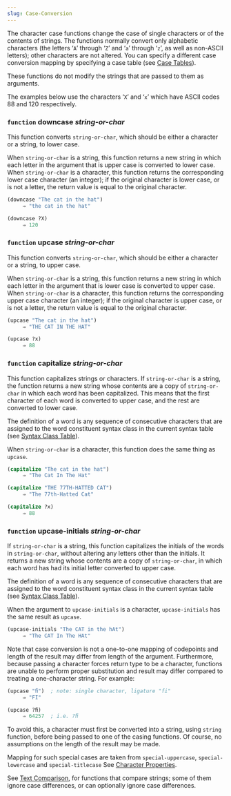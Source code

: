 ```yaml
---
slug: Case-Conversion
---
```


The character case functions change the case of single characters or of the contents of strings. The functions normally convert only alphabetic characters (the letters ‘`A`’ through ‘`Z`’ and ‘`a`’ through ‘`z`’, as well as non-ASCII letters); other characters are not altered. You can specify a different case conversion mapping by specifying a case table (see [Case Tables](/docs/elisp/Case-Tables)).

These functions do not modify the strings that are passed to them as arguments.

The examples below use the characters ‘`X`’ and ‘`x`’ which have ASCII codes 88 and 120 respectively.

### <span className="tag function">`function`</span> **downcase** *string-or-char*

This function converts `string-or-char`, which should be either a character or a string, to lower case.

When `string-or-char` is a string, this function returns a new string in which each letter in the argument that is upper case is converted to lower case. When `string-or-char` is a character, this function returns the corresponding lower case character (an integer); if the original character is lower case, or is not a letter, the return value is equal to the original character.

```lisp
(downcase "The cat in the hat")
     ⇒ "the cat in the hat"

(downcase ?X)
     ⇒ 120
```

### <span className="tag function">`function`</span> **upcase** *string-or-char*

This function converts `string-or-char`, which should be either a character or a string, to upper case.

When `string-or-char` is a string, this function returns a new string in which each letter in the argument that is lower case is converted to upper case. When `string-or-char` is a character, this function returns the corresponding upper case character (an integer); if the original character is upper case, or is not a letter, the return value is equal to the original character.

```lisp
(upcase "The cat in the hat")
     ⇒ "THE CAT IN THE HAT"

(upcase ?x)
     ⇒ 88
```

### <span className="tag function">`function`</span> **capitalize** *string-or-char*

This function capitalizes strings or characters. If `string-or-char` is a string, the function returns a new string whose contents are a copy of `string-or-char` in which each word has been capitalized. This means that the first character of each word is converted to upper case, and the rest are converted to lower case.

The definition of a word is any sequence of consecutive characters that are assigned to the word constituent syntax class in the current syntax table (see [Syntax Class Table](/docs/elisp/Syntax-Class-Table)).

When `string-or-char` is a character, this function does the same thing as `upcase`.

```lisp
(capitalize "The cat in the hat")
     ⇒ "The Cat In The Hat"
```



```lisp
(capitalize "THE 77TH-HATTED CAT")
     ⇒ "The 77th-Hatted Cat"
```



```lisp
(capitalize ?x)
     ⇒ 88
```

### <span className="tag function">`function`</span> **upcase-initials** *string-or-char*

If `string-or-char` is a string, this function capitalizes the initials of the words in `string-or-char`, without altering any letters other than the initials. It returns a new string whose contents are a copy of `string-or-char`, in which each word has had its initial letter converted to upper case.

The definition of a word is any sequence of consecutive characters that are assigned to the word constituent syntax class in the current syntax table (see [Syntax Class Table](/docs/elisp/Syntax-Class-Table)).

When the argument to `upcase-initials` is a character, `upcase-initials` has the same result as `upcase`.

```lisp
(upcase-initials "The CAT in the hAt")
     ⇒ "The CAT In The HAt"
```

Note that case conversion is not a one-to-one mapping of codepoints and length of the result may differ from length of the argument. Furthermore, because passing a character forces return type to be a character, functions are unable to perform proper substitution and result may differ compared to treating a one-character string. For example:

```lisp
(upcase "ﬁ")  ; note: single character, ligature "fi"
     ⇒ "FI"
```

```lisp
(upcase ?ﬁ)
     ⇒ 64257  ; i.e. ?ﬁ
```

To avoid this, a character must first be converted into a string, using `string` function, before being passed to one of the casing functions. Of course, no assumptions on the length of the result may be made.

Mapping for such special cases are taken from `special-uppercase`, `special-lowercase` and `special-titlecase` See [Character Properties](/docs/elisp/Character-Properties).

See [Text Comparison](/docs/elisp/Text-Comparison), for functions that compare strings; some of them ignore case differences, or can optionally ignore case differences.
